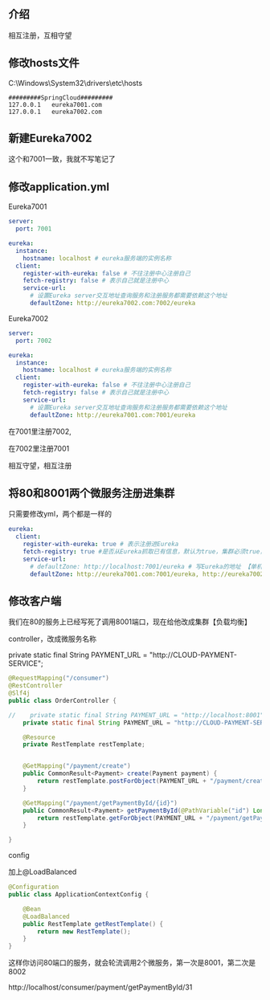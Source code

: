 ## 介绍

相互注册，互相守望

## 修改hosts文件

C:\Windows\System32\drivers\etc\hosts

```
#########SpringCloud#########
127.0.0.1	eureka7001.com
127.0.0.1	eureka7002.com
```

## 新建Eureka7002

这个和7001一致，我就不写笔记了

## 修改application.yml

Eureka7001

```yml
server:
  port: 7001

eureka:
  instance:
    hostname: localhost # eureka服务端的实例名称
  client:
    register-with-eureka: false # 不往注册中心注册自己
    fetch-registry: false # 表示自己就是注册中心
    service-url:
      # 设置Eureka server交互地址查询服务和注册服务都需要依赖这个地址
      defaultZone: http://eureka7002.com:7002/eureka
```

Eureka7002

```yml
server:
  port: 7002

eureka:
  instance:
    hostname: localhost # eureka服务端的实例名称
  client:
    register-with-eureka: false # 不往注册中心注册自己
    fetch-registry: false # 表示自己就是注册中心
    service-url:
      # 设置Eureka server交互地址查询服务和注册服务都需要依赖这个地址
      defaultZone: http://eureka7001.com:7001/eureka
```

在7001里注册7002,

在7002里注册7001

相互守望，相互注册



## 将80和8001两个微服务注册进集群

只需要修改yml，两个都是一样的

```yml
eureka:
  client:
    register-with-eureka: true # 表示注册进Eureka
    fetch-registry: true #是否从Eureka抓取已有信息，默认为true，集群必须true，才能配合Ribbon使用负载均衡
    service-url:
      # defaultZone: http://localhost:7001/eureka # 写Eureka的地址 【单机版】
      defaultZone: http://eureka7001.com:7001/eureka, http://eureka7002.com:7002/eureka
```



## 修改客户端

我们在80的服务上已经写死了调用8001端口，现在给他改成集群【负载均衡】

controller，改成微服务名称

private static final String PAYMENT_URL = "http://CLOUD-PAYMENT-SERVICE";

```java
@RequestMapping("/consumer")
@RestController
@Slf4j
public class OrderController {

//    private static final String PAYMENT_URL = "http://localhost:8001";
    private static final String PAYMENT_URL = "http://CLOUD-PAYMENT-SERVICE";

    @Resource
    private RestTemplate restTemplate;


    @GetMapping("/payment/create")
    public CommonResult<Payment> create(Payment payment) {
        return restTemplate.postForObject(PAYMENT_URL + "/payment/create", payment, CommonResult.class);
    }

    @GetMapping("/payment/getPaymentById/{id}")
    public CommonResult<Payment> getPaymentById(@PathVariable("id") Long id) {
        return restTemplate.getForObject(PAYMENT_URL + "/payment/getPaymentById/" + id, CommonResult.class);
    }

}
```

config

加上@LoadBalanced

```java
@Configuration
public class ApplicationContextConfig {

    @Bean
    @LoadBalanced
    public RestTemplate getRestTemplate() {
        return new RestTemplate();
    }
}
```



这样你访问80端口的服务，就会轮流调用2个微服务，第一次是8001，第二次是8002

http://localhost/consumer/payment/getPaymentById/31